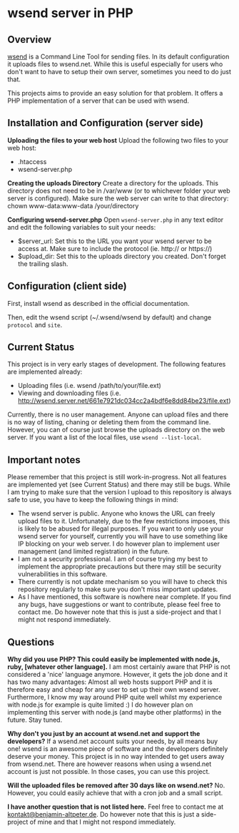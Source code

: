 # wsend server in PHP

## Overview
[wsend](https://github.com/abemassry/wsend) is a Command Line Tool for sending files. In its default configuration it uploads files to wsend.net. While this is useful especially for users who don't want to have to setup their own server, sometimes you need to do just that.

This projects aims to provide an easy solution for that problem. It offers a PHP implementation of a server that can be used with wsend.

## Installation and Configuration (server side)

**Uploading the files to your web host**
Upload the following two files to your web host:
- .htaccess
- wsend-server.php

**Creating the uploads Directory**
Create a directory for the uploads. This directory does not need to be in /var/www (or to whichever folder your web server is configured).
Make sure the web server can write to that directory:
    chown www-data:www-data /your/directory

**Configuring wsend-server.php**
Open `wsend-server.php` in any text editor and edit the following variables to suit your needs:
- $server_url: Set this to the URL you want your wsend server to be access at. Make sure to include the protocol (ie. http:// or https://)
- $upload_dir: Set this to the uploads directory you created. Don't forget the trailing slash.

## Configuration (client side)
First, install wsend as described in the official documentation.

Then, edit the wsend script (~/.wsend/wsend by default) and change `protocol` and `site`.

## Current Status
This project is in very early stages of development.
The following features are implemented already:
- Uploading files (i.e. wsend /path/to/your/file.ext)
- Viewing and downloading files (i.e. http://wsend.server.net/661e7921dc034cc2a4bdf6e8dd84be23/file.ext)

Currently, there is no user management. Anyone can upload files and there is no way of listing, chaning or deleting them from the command line. However, you can of course just browse the uploads directory on the web server. If you want a list of the local files, use `wsend --list-local`.

## Important notes
Please remember that this project is still work-in-progress. Not all features are implemented yet (see Current Status) and there may still be bugs.
While I am trying to make sure that the version I upload to this repository is always safe to use, you have to keep the following things in mind:
- The wsend server is public. Anyone who knows the URL can freely upload files to it. Unfortunately, due to the few restrictions imposes, this is likely to be abused for illegal purposes. If you want to only use your wsend server for yourself, currently you will have to use something like IP blocking on your web server. I do however plan to implement user management (and limited registration) in the future.
- I am not a security professional. I am of course trying my best to implement the appropriate precautions but there may still be security vulnerabilities in this software.
- There currently is not update mechanism so you will have to check this repository regularly to make sure you don't miss important updates.
- As I have mentioned, this software is nowhere near complete. If you find any bugs, have suggestions or want to contribute, please feel free to contact me. Do however note that this is just a side-project and that I might not respond immediately.

## Questions
**Why did you use PHP? This could easily be implemented with node.js, ruby, [whatever other language].**
I am most certainly aware that PHP is not considered a 'nice' language anymore. However, it gets the job done and it has two many advantages: Almost all web hosts support PHP and it is therefore easy and cheap for any user to set up their own wsend server. Furthermore, I know my way around PHP quite well whilst my experience with node.js for example is quite limited :)
I do however plan on implementing this server with node.js (and maybe other platforms) in the future. Stay tuned.

**Why don't you just by an account at wsend.net and support the developers?**
If a wsend.net account suits your needs, by all means buy one! wsend is an awesome piece of software and the developers definitely deserve your money. This project is in no way intended to get users away from wsend.net.
There are however reasons when using a wsend.net account is just not possible. In those cases, you can use this project.

**Will the uploaded files be removed after 30 days like on wsend.net?**
No. However, you could easily achieve that with a cron job and a small script.

**I have another question that is not listed here.**
Feel free to contact me at kontakt@benjamin-altpeter.de. Do however note that this is just a side-project of mine and that I might not respond immediately.